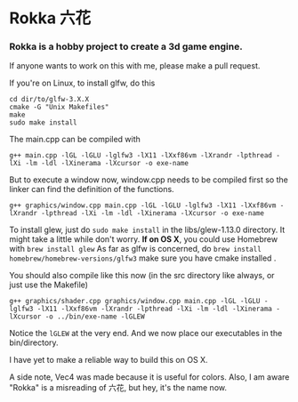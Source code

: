 # Rokka     六花

### Rokka is a hobby project to create a 3d game engine.

If anyone wants to work on this with me, please make a pull request.

If you're on Linux, to install glfw, do this
```
cd dir/to/glfw-3.X.X
cmake -G "Unix Makefiles"
make
sudo make install
```


The main.cpp can be compiled with

```
g++ main.cpp -lGL -lGLU -lglfw3 -lX11 -lXxf86vm -lXrandr -lpthread -lXi -lm -ldl -lXinerama -lXcursor -o exe-name
```

But to execute a window now, window.cpp needs to be compiled
first so the linker can find the definition of the functions.

```
g++ graphics/window.cpp main.cpp -lGL -lGLU -lglfw3 -lX11 -lXxf86vm -lXrandr -lpthread -lXi -lm -ldl -lXinerama -lXcursor -o exe-name
```




To install glew, just do `sudo make install` in the libs/glew-1.13.0 directory. It might take a little while don't worry. **If on OS X**, you could use Homebrew with `brew install glew` As far as glfw is concerned, do `brew install homebrew/homebrew-versions/glfw3` make sure you have cmake installed  .

You should also compile like this now (in the src directory like always, or just use the Makefile)
```
g++ graphics/shader.cpp graphics/window.cpp main.cpp -lGL -lGLU -lglfw3 -lX11 -lXxf86vm -lXrandr -lpthread -lXi -lm -ldl -lXinerama -lXcursor -o ../bin/exe-name -lGLEW
```
Notice the `lGLEW` at the very end. And we now place our executables in the bin/directory.


I have yet to make a reliable way to build this on OS X.

A side note, Vec4 was made because it is useful for colors.
Also, I am aware "Rokka" is a misreading of 六花, but hey, it's the name now.
